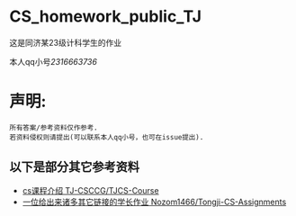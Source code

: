 # CS_homework_public_TJ
这是同济某23级计科学生的作业 

本人qq小号*2316663736*

# 声明:
    所有答案/参考资料仅作参考.
    若资料侵权则请提出(可以联系本人qq小号，也可在issue提出).
## 以下是部分其它参考资料
- [cs课程介绍 TJ-CSCCG/TJCS-Course](https://github.com/TJ-CSCCG/TJCS-Course)
- [一位给出来诸多其它链接的学长作业 Nozom1466/Tongji-CS-Assignments](https://github.com/Nozom1466/Tongji-CS-Assignments)


